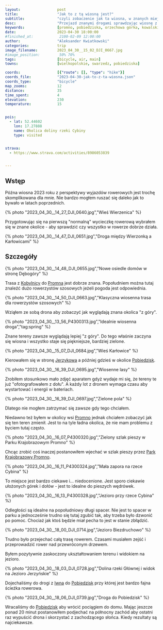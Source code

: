 ```yaml
---
layout:                 post
title:                  "Jak to z tą wiosną jest?"
subtitle:               "czyli zobaczenie jak ta wiosna, w znanych miejscach, wygląda 'z góry', i czy już jest zielono"
desc:                   "Przejazd znanymi drogami sprawdzając wiosnę z dołu i z góry. Przy okazji zobaczyliśmy mały fragment Parku Krajobrazowego Promno."
keywords:               [promno, pobiedziska, orzechowa górka, kowalskie, jezioro biezdruchowo, karłowice, wierzonka]
date:                   2023-04-30 18:00:00
#finished_at:            2100-02-09 12:00:00
author:                 "Aleksander Kwiatkowski"
categories:             trip
image_filename:         2023_04_30__15_02_DJI_0667.jpg
#image_position:         50% 70%
tags:                   [bicycle, air, main]
towns:                  [wielkopolskie, swarzedz, pobiedziska]

coords:                 [{"route": [], "type": "hike"}]
coords_file:            "2023-04-30-jak-to-z-ta-wiosna.json"
coords_type:            "bicycle"
map_zooms:              12
distance:               35
time_spent:             4
elevation:              230
temperature:            15


pois:
  - lat: 52.44602
    lon: 17.27888
    name: Okolica doliny rzeki Cybiny
    type: visited


strava:
  - https://www.strava.com/activities/8986053839


---
```


[wiki-kobylnica]: https://pl.wikipedia.org/wiki/Kobylnica_(wojew%C3%B3dztwo_wielkopolskie)
[wiki-promno-stacja]: https://pl.wikipedia.org/wiki/Promno-Stacja
[wiki-jerzykowo]: https://pl.wikipedia.org/wiki/Jerzykowo_(powiat_pozna%C5%84ski)
[wiki-pobiedziska]: https://pl.wikipedia.org/wiki/Pobiedziska
[wiki-promno]: https://pl.wikipedia.org/wiki/Promno_(wie%C5%9B_w_wojew%C3%B3dztwie_wielkopolskim)
[wiki-park-promno]: https://pl.wikipedia.org/wiki/Park_Krajobrazowy_Promno
[wiki-iwno]: https://pl.wikipedia.org/wiki/Iwno_(wojew%C3%B3dztwo_wielkopolskie)

## Wstęp

Późna wiosna 2023 roku z perspektywy wyjazdów rowerowych jest
trochę skomplikowana dla mnie.
Nie bardzo mogłem ruszać się daleko jak to bywało w latach
poprzednich.

{% photo "2023_04_30__14_27_DJI_0640.jpg","Wieś Wierzenica" %}

Przygotowując się na pierwszą "normalną" wycieczkę rowerową wybrałem się
w znane okolice - aby sprawdzić czy wszystko w rowerze dobrze działa.

{% photo "2023_04_30__14_47_DJI_0651.jpg","Droga między Wierzonką a Karłowicami" %}

## Szczegóły

{% photo "2023_04_30__14_48_DJI_0655.jpg","Nowe osiedle domów w stronę Dębogóry" %}

Trasa z [Kobylnicy][wiki-kobylnica] do [Promna][wiki-promno-stacja]
jest dobrze znana. Popołudniem można tutaj znaleźć dużo rowerzystów szosowych
jeżeli pogoda jest odpowiednia.

{% photo "2023_04_30__14_50_DJI_0663.jpg","Klasyczna wiosenna trasa dla rowerzystów szosowych" %}

Wziąłem ze sobą drona aby zobaczyć jak wyglądają znana okolica "z góry".

{% photo "2023_04_30__13_56_P4300313.jpg","Idealnie wiosenna droga","tag:spring" %}

Znane tereny zawsze wyglądają lepiej "z góry". Do tego właśnie
zaczyna się wiosna i wszystko staje się piękniejsze, bardziej zielone.

{% photo "2023_04_30__15_07_DJI_0684.jpg","Wieś Karłowice" %}

Kierowałem się w stronę [Jerzykowa][wiki-jerzykowo] a później gdzieś w okolice
[Pobiedzisk][wiki-pobiedziska].

{% photo "2023_04_30__16_39_DJI_0695.jpg","Wiosenne lasy" %}

Zrobiłem stosunkowo mało zdjęć aparatem gdyż wydaje mi się, że tereny
te już "ofotografowałem z dołu". A każdy lot z dronem wymaga czasu
aby wystartować i energii w bateriach.

{% photo "2023_04_30__16_39_DJI_0697.jpg","Zielone pola" %}

Dlatego nie mogłem zatrzymać się zawsze gdy tego chciałem.

Niedawno też byłem w okolicy wsi [Promno][wiki-promno] jednak chciałem
zobaczyć jak się ten teren zmienił. Jest to na tyle ładna okolica,
że nie mam problemu z byciem tutaj często.

{% photo "2023_04_30__16_07_P4300320.jpg","Zielony szlak pieszy w Parku Krajobrazowym Promno" %}

Chcąc zrobić coś inaczej postanowiłem wjechać w szlak pieszy
przez [Park Krajobrazowy Promno][wiki-park-promno].

{% photo "2023_04_30__16_11_P4300324.jpg","Mała zapora na rzece Cybina" %}

To miejsce jest bardzo ciekawe i... niedocenione. Jest sporo
ciekawie ułożonych górek i dołów - jest to idealne do pieszych wędrówek.

{% photo "2023_04_30__16_13_P4300328.jpg","Jezioro przy rzece Cybina" %}

Odległości są idealne na popołudniowy długi spacer. Nie jest to spacer
w parku a jednocześnie trudno się tutaj zgubić tak, aby trzeba było dzwonić po
pomoc. Chociaż jak ktoś będzie miał pecha to jest w stanie zbłądzić.

{% photo "2023_04_30__18_00_DJI_0714.jpg","Jezioro Biezdruchowo" %}

Trudno było przejechać całą trasę rowerem. Czasami musiałem zejść
i przeprowadzić rower nad przewróconym drzewem.

Byłem pozytywnie zaskoczony ukształtowaniem terenu i widokiem na jezioro.

{% photo "2023_04_30__18_03_DJI_0728.jpg","Dolina rzeki Głównej i widok na Jezioro Jerzyńskie" %}

Dojechaliśmy do drogi z [Iwna][wiki-iwno] do [Pobiedzisk][wiki-pobiedziska]
przy której jest bardzo fajna ścieżka rowerowa.

{% photo "2023_04_30__18_06_DJI_0739.jpg","Droga do Pobiedzisk" %}

Wracaliśmy do [Pobiedzisk][wiki-pobiedziska] aby wrócić
pociągiem do domu. Mając jeszcze ponad
20 minut postanowiłem podjechać na północny zachód aby
ostatni raz wypuścić drona i skorzystać z zachodzącego słońca.
Kiedy rezultaty są najciekawsze.
